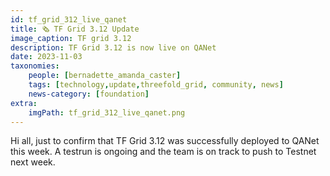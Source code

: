 ```yaml
---
id: tf_grid_312_live_qanet
title: 🗞 TF Grid 3.12 Update
image_caption: TF grid 3.12 
description: TF Grid 3.12 is now live on QANet 
date: 2023-11-03
taxonomies:
    people: [bernadette_amanda_caster]
    tags: [technology,update,threefold_grid, community, news]
    news-category: [foundation]
extra:
    imgPath: tf_grid_312_live_qanet.png
---
```


Hi all, just to confirm that TF Grid 3.12 was successfully deployed to QANet this week. A testrun is ongoing and the team is on track to push to Testnet next week.